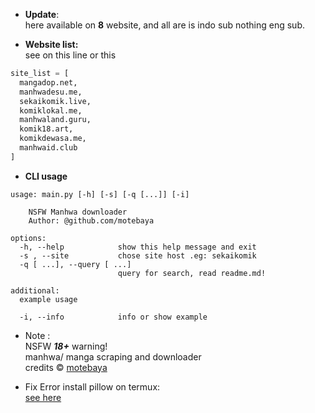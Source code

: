 + **Update**:  
here available on **8** website, and all are is indo sub
nothing eng sub.

+ **Website list:**  
see on this line or this 
```python
site_list = [
  mangadop.net,
  manhwadesu.me,
  sekaikomik.live,
  komiklokal.me,
  manhwaland.guru,
  komik18.art,
  komikdewasa.me,
  manhwaid.club
]
```

+ **CLI usage**
```
usage: main.py [-h] [-s] [-q [...]] [-i]

	NSFW Manhwa downloader
    Author: @github.com/motebaya

options:
  -h, --help            show this help message and exit
  -s , --site           chose site host .eg: sekaikomik
  -q [ ...], --query [ ...]
                        query for search, read readme.md!

additional:
  example usage

  -i, --info            info or show example
```

+ Note :  
NSFW ***18+*** warning!  
manhwa/ manga scraping and downloader  
credits &copy; [motebaya](https://github.com/motebaya)

+ Fix Error install pillow on termux:  
[see here](https://stackoverflow.com/questions/62956054/how-to-install-pillow-on-termux)
